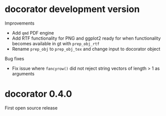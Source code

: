 # docorator development version

Improvements
* Add `qmd` PDF engine
* Add RTF functionality for PNG and ggplot2 ready for when functionality becomes available in gt with `prep_obj_rtf`
* Rename `prep_obj` to `prep_obj_tex` and change input to docorator object

Bug fixes
* Fix issue where `fancyrow()` did not reject string vectors of length > 1 as arguments

# docorator 0.4.0

First open source release
